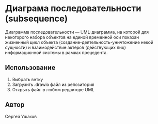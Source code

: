 # Диаграма последовательности (subsequence)
Диаграмма последовательности — UML-диаграмма, на которой для некоторого набора объектов на единой временной оси показан жизненный цикл объекта (создание-деятельность-уничтожение некой сущности) и взаимодействие актеров (действующих лиц) информационной системы в рамках прецедента.
## Использование
1. Выбрать ветку
2. Загрузить .drawio файл из репозитория
2. Открыть файл в любом редакторе UML
## Автор
Сергей Ушаков
